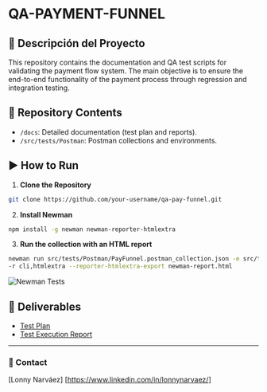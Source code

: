 # QA-PAYMENT-FUNNEL

## 📌 Descripción del Proyecto
This repository contains the documentation and QA test scripts for validating the payment flow system. The main objective is to ensure the end-to-end functionality of the payment process through regression and integration testing.

## 📂 Repository Contents
- `/docs`: Detailed documentation (test plan and reports).
- `/src/tests/Postman`: Postman collections and environments.


## ▶️ How to Run
1. **Clone the Repository**
```bash
git clone https://github.com/your-username/qa-pay-funnel.git
```
2. **Install Newman**
```bash
npm install -g newman newman-reporter-htmlextra
```
3. **Run the collection with an HTML report**
```bash
newman run src/tests/Postman/PayFunnel.postman_collection.json -e src/tests/Postman/staging.postman_environment.json \
-r cli,htmlextra --reporter-htmlextra-export newman-report.html
```

![Newman Tests](https://github.com/lonnynarvaezqa/qa-payment-funnel/actions/workflows/newman-tests.yml/badge.svg)

## 📑 Deliverables
- [Test Plan](./docs/TestPlan.md)
- [Test Execution Report](./docs/TestReport.md)

---
### 👤 Contact
[Lonny Narváez]
[https://www.linkedin.com/in/lonnynarvaez/]
```
